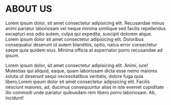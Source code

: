 # ABOUT US

Lorem ipsum dolor, sit amet consectetur adipisicing elit. 
Recusandae minus animi pariatur laboriosam vel neque minima similique 
sed facilis repellendus excepturi eos odio autem, culpa qui expedita, suscipit dolorem atque. Lorem ipsum dolor sit amet consectetur adipisicing elit. Doloribus consequatur deserunt id autem blanditiis, optio, natus error consectetur saepe quia quidem eius. Minima officia at aspernatur porro recusandae ad ipsum.

Lorem ipsum dolor, sit amet consectetur adipisicing elit. Animi, iure! Molestias qui aliquid, eaque, quam laboriosam dicta esse nemo maiores soluta ut deserunt sequi necessitatibus veritatis, dolore fuga quia libero.Lorem ipsum dolor sit amet consectetur adipisicing elit. Facilis nesciunt maiores, ad, ducimus consequuntur alias in iste eveniet cupiditate illo commodi unde pariatur quibusdam rem libero porro laboriosam. Ab, incidunt!
